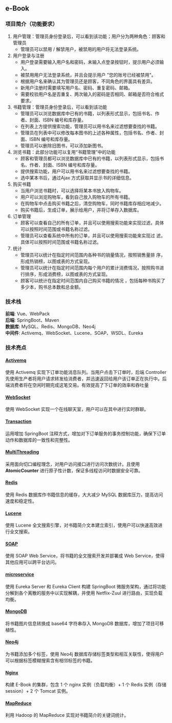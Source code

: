 ## e-Book
### 项目简介（功能要求）
1. 用户管理：管理员身份登录后，可以看到该功能；用户分为两种角色：顾客和管理员
	* 管理员可以禁用 / 解禁用户，被禁用的用户将无法登录系统。
2. 用户登录与注册
	* 用户登录需要输入用户名和密码，未输入点登录按钮时，提示用户必须输入。
	* 被禁用用户无法登录系统，并且会提示用户 "您的账号已经被禁用"。 
	* 根据用户名来确认其为管理员还是顾客，不同角色的界面具有差异。
	* 新用户注册时需要填写用户名、密码、重复密码、邮箱。
	* 需要校验用户名是否重复、两次输入的密码是否相同、邮箱是否符合格式要求。
3. 书籍管理：管理员身份登录后，可以看到该功能
	* 管理员可以浏览数据库中已有的书籍，以列表形式显示，包括书名、作者、封面、ISBN 编号和库存量。
	* 在列表上方提供搜索功能，管理员可以用书名来过滤想要查找的书籍。
	* 管理员在列表中可以修改每本图书的上述各种属性，包括书名、作者、封面、ISBN 编号和库存量。
	* 管理员可以删除旧图书，可以添加新图书。
4. 浏览书籍：此部分功能可以复用“书籍管理”中的功能
	* 顾客和管理员都可以浏览数据库中已有的书籍，以列表形式显示，包括书名、作者、封面、ISBN 编号和库存量。
	* 提供搜索功能，用户可以用书名来过滤想要查找的书籍。
	* 选中某本书后，通过Ajax 方式获取并显示书的详细信息。
5. 购买书籍
	* 当用户浏览书籍时，可以选择将某本书放入购物车。
	* 用户可以浏览购物车，看到自己放入购物车的所有书籍。
	* 在购物车中点击购买书籍之后，清空购物车，同时书籍库存相应地减少。
	* 购买书籍后，生成订单，展示给用户，并将订单存入数据库。
6. 订单管理
	* 顾客可以查看自己的所有订单，并且可以使用搜索功能来实现过滤，具体可以按照时间范围或书籍名称过滤。
	* 管理员可以查看系统中所有的订单，并且可以使用搜索功能来实现过
	滤，具体可以按照时间范围或书籍名称过滤。
7. 统计
	* 管理员可以统计在指定时间范围内各种书的销量情况，按照销售量排
	序，形成热销榜，以图或表的方式呈现。
	* 管理员可以统计在指定时间范围内每个用户的累计消费情况，按照购书进行排序，形成消费榜，以图或表的方式呈现。
	* 顾客可以统计在指定时间范围内自己购买书籍的情况 ，包括每种书购买了多少本，购书总本数和总金额。

### 技术栈
**前端**: Vue、WebPack </br>
**后端**: SpringBoot、Maven </br>
**数据库**: MySQL、Redis、MongoDB、Neo4j </br>
**中间件**: Activemq、WebSocket、Lucene、SOAP、WSDL、Eureka </br>

### 技术亮点
#### [Activemq](https://github.com/WilliamX1/bookstore/blob/main/hw/hw1/README.md)
使用 Activemq 实现下订单功能消息队列。当用户点击下订单时，后端 Controller 先使用生产者将用户请求转发给消费者，并迅速返回给用户该订单正在执行中。后端消费者将在空闲时期完成这笔交易。有效提高了下订单的效率和吞吐量
#### [WebSocket](https://github.com/WilliamX1/bookstore/blob/main/hw/hw2/README.md)
使用 WebSocket 实现一个在线聊天室，用户可以在其中进行实时群聊。
#### [Transaction](https://github.com/WilliamX1/bookstore/blob/main/hw/hw2/README.md)
运用增加 SpringBoot 注释方式，增加对下订单服务的事务控制功能，确保下订单动作和数据库的一致性和完整性。
#### [MultiThreading](https://github.com/WilliamX1/bookstore/blob/main/hw/hw3/README.md)
采用面向切口编程理念，对用户访问接口进行访问次数统计。且使用 **AtomicCounter** 进行原子性计数，保证多线程访问时数据安全可靠。
#### [Redis](https://github.com/WilliamX1/bookstore/blob/main/hw/hw3/README.md)
使用 Redis 数据库作书籍信息的缓存，大大减少 MySQL 数据库压力，提高访问速度和稳定性。
#### [Lucene](https://github.com/WilliamX1/bookstore/blob/main/hw/hw4/README.md)
使用 Lucene 全文搜索引擎，对书籍简介文本建立索引，使用户可以快速高效进行全文搜索。
#### [SOAP](https://github.com/WilliamX1/bookstore/blob/main/hw/hw4/README.md)
使用 SOAP Web Service，将书籍的全文搜索开发并部署成 Web Service，使得其他应用可以跨平台访问。
#### [microservice](https://github.com/WilliamX1/bookstore/blob/main/hw/hw5/README.md)
使用 Eureka Server 和 Eureka Client 构建 SpringBoot 微服务架构，通过将功能分解到各个离散的服务中以实现解耦，并使用 Netflix-Zuul 进行路由，实现负载均衡。
#### [MongoDB](https://github.com/WilliamX1/bookstore/blob/main/hw/hw8/README.md)
将书籍图片信息转换成 base64 字符串存入 MongoDB 数据库，增加了项目可移植性。
#### [Neo4j](https://github.com/WilliamX1/bookstore/blob/main/hw/hw8/README.md)
为书籍添加多个标签，使用 Neo4j 数据库存储标签类型和相互关联性，使得用户可以根据标签模糊搜索含有相邻标签的书籍。
#### [Nginx](https://github.com/WilliamX1/bookstore/blob/main/hw/hw10/README.md)
构建 E-Book 的集群，包含 1 个 nginx 实例（负载均衡）+ 1 个 Redis 实例（存储 session）+ 2 个 Tomcat 实例。
#### [MapReduce](https://github.com/WilliamX1/bookstore/blob/main/hw/hw11/README.md)
利用 Hadoop 的 MapReduce 实现对书籍简介的关键词统计。



